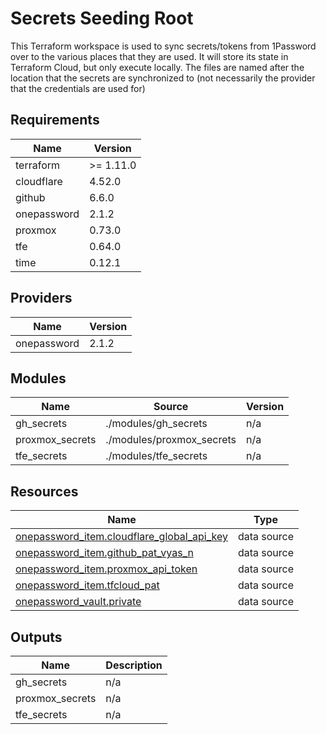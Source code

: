 # Secrets Seeding Root

This Terraform workspace is used to sync secrets/tokens from 1Password over to the various places that they are used.
It will store its state in Terraform Cloud, but only execute locally.
The files are named after the location that the secrets are synchronized to (not necessarily the provider that the credentials are used for)

## Requirements

| Name        | Version   |
| ----------- | --------- |
| terraform   | >= 1.11.0 |
| cloudflare  | 4.52.0    |
| github      | 6.6.0     |
| onepassword | 2.1.2     |
| proxmox     | 0.73.0    |
| tfe         | 0.64.0    |
| time        | 0.12.1    |

## Providers

| Name        | Version |
| ----------- | ------- |
| onepassword | 2.1.2   |

## Modules

| Name            | Source                    | Version |
| --------------- | ------------------------- | ------- |
| gh_secrets      | ./modules/gh_secrets      | n/a     |
| proxmox_secrets | ./modules/proxmox_secrets | n/a     |
| tfe_secrets     | ./modules/tfe_secrets     | n/a     |

## Resources

| Name                                                                                                                                     | Type        |
| ---------------------------------------------------------------------------------------------------------------------------------------- | ----------- |
| [onepassword_item.cloudflare_global_api_key](https://registry.terraform.io/providers/1Password/onepassword/2.1.2/docs/data-sources/item) | data source |
| [onepassword_item.github_pat_vyas_n](https://registry.terraform.io/providers/1Password/onepassword/2.1.2/docs/data-sources/item)         | data source |
| [onepassword_item.proxmox_api_token](https://registry.terraform.io/providers/1Password/onepassword/2.1.2/docs/data-sources/item)         | data source |
| [onepassword_item.tfcloud_pat](https://registry.terraform.io/providers/1Password/onepassword/2.1.2/docs/data-sources/item)               | data source |
| [onepassword_vault.private](https://registry.terraform.io/providers/1Password/onepassword/2.1.2/docs/data-sources/vault)                 | data source |

## Outputs

| Name            | Description |
| --------------- | ----------- |
| gh_secrets      | n/a         |
| proxmox_secrets | n/a         |
| tfe_secrets     | n/a         |

